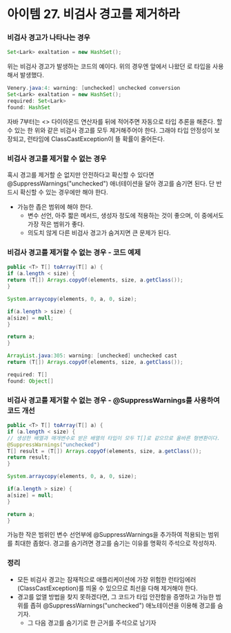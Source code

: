 # 아이템 27. 비검사 경고를 제거하라

### 비검사 경고가 나타나는 경우
~~~Java
Set<Lark> exaltation = new HashSet();
~~~
위는 비검사 경고가 발생하는 코드의 예이다.
위의 경우엔 앞에서 나왔던 로 타입을 사용해서 발생했다.
~~~Java
Venery.java:4: warning: [unchecked] unchecked conversion
Set<Lark> exaltation = new HashSet();
required: Set<Lark>
found: HashSet
~~~
자바 7부터는 <> 다이아몬드 연산자를 뒤에 적어주면 자동으로 타입 추론을 해준다.
할 수 있는 한 위와 같은 비검사 경고를 모두 제거해주어야 한다.
그래야 타입 안정성이 보장되고, 런타임에 ClassCastException이 뜰 확률이 줄어든다.
### 비검사 경고를 제거할 수 없는 경우
혹시 경고를 제거할 순 없지만 안전하다고 확신할 수 있다면 @SuppressWarnings("unchecked") 애너테이션을 달아 경고를 숨기면 된다.
단 반드시 확신할 수 있는 경우에만 해야 한다.
- 가능한 좁은 범위에 해야 한다.
    - 변수 선언, 아주 짧은 메서드, 생성자 정도에 적용하는 것이 좋으며, 이 중에서도 가장 작은 범위가 좋다.
    - 의도치 않게 다른 비검사 경고가 숨겨지면 큰 문제가 된다.
### 비검사 경고를 제거할 수 없는 경우 - 코드 예제
~~~Java
public <T> T[] toArray(T[] a) {
if (a.length < size) {
return (T[]) Arrays.copyOf(elements, size, a.getClass());
}

System.arraycopy(elements, 0, a, 0, size);

if(a.length > size) {
a[size] = null;
}

return a;
}
~~~
~~~Java
ArrayList.java:305: warning: [unchecked] unchecked cast
return (T[]) Arrays.copyOf(elements, size, a.getClass());

required: T[]
found: Object[]
~~~
### 비검사 경고를 제거할 수 없는 경우 - @SuppressWarnings를 사용하여 코드 개선
~~~Java
public <T> T[] toArray(T[] a) {
if (a.length < size) {
// 생성한 배열과 매개변수로 받은 배열의 타입이 모두 T[]로 같으므로 올바른 형변환이다.
@SuppressWarnings("unchecked")
T[] result = (T[]) Arrays.copyOf(elements, size, a.getClass());
return result;
}

System.arraycopy(elements, 0, a, 0, size);

if(a.length > size) {
a[size] = null;
}

return a;
}
~~~
가능한 작은 범위인 변수 선언부에 @SuppressWarnings을 추가하여 적용되는 범위를 최대한 좁혔다.
경고를 숨기려면 경고를 숨기는 이유를 명확히 주석으로 작성하자.
### 정리 
- 모든 비검사 경고는 잠재적으로 애플리케이션에 가장 위험한 런타임에러(ClassCastException)를 띄울 수 있으므로 최선을 다해 제거해야 한다.
- 경고를 없앨 방법을 찾지 못하겠다면, 그 코드가 타입 안전함을 증명하고 가능한 범위를 좁혀 @SuppressWarnings("unchecked") 애노테이션을 이용해 경고를 숨기자.
  - 그 다음 경고를 숨기기로 한 근거를 주석으로 남기자